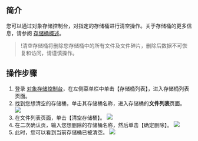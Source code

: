 ## 简介

您可以通过对象存储控制台，对指定的存储桶进行清空操作。关于存储桶的更多信息，请参阅 [存储桶概述](https://cloud.tencent.com/document/product/436/13312)。

> !清空存储桶将删除您存储桶中的所有文件及文件碎片，删除后数据不可恢复和访问，请谨慎操作。

## 操作步骤

1. 登录 [对象存储控制台](https://console.cloud.tencent.com/cos5)，在左侧菜单栏中单击【存储桶列表】，进入存储桶列表页面。
2. 找到您想清空的存储桶，单击其存储桶名称，进入存储桶的**文件列表**页面。
 ![](https://main.qcloudimg.com/raw/75ad083eb5a747d4094e47925ec85905.png)
3. 在文件列表页面，单击【清空存储桶】。
![](https://main.qcloudimg.com/raw/33832393e710c76474f23dba8f2b8db1.png)
4. 在二次确认页，输入您想删除的存储桶名称，然后单击【确定删除】。
 ![](https://main.qcloudimg.com/raw/f5a4d4cca7473f94e7b4794fe242d0e9.png)
5. 此时，您可以看到当前存储桶已被清空。
![](https://main.qcloudimg.com/raw/f207e9e5cb01eda87d131e4189a81170.png)
